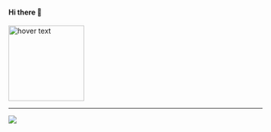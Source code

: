 #### Hi there 👋

<p allign="center">
  <img src="https://i.pinimg.com/originals/6f/6c/3f/6f6c3f510aa7551eac058372228e0ea8.jpg" width="150" title="hover text">
</p>

---

![](https://github-readme-streak-stats.herokuapp.com/?user={Mus1ak})



